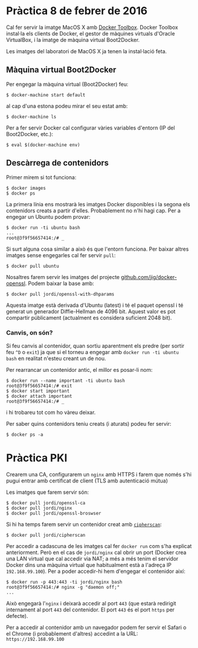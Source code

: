 # Pràctica 8 de febrer de 2016

Cal fer servir la imatge MacOS X amb [Docker Toolbox](https://www.docker.com/products/docker-toolbox).
Docker Toolbox instal·la els clients de Docker, el gestor de màquines virtuals d'Oracle VirtualBox, i 
la imatge de màquina virtual Boot2Docker.

Les imatges del laboratori de MacOS X ja tenen la instal·lació feta.

## Màquina virtual Boot2Docker

Per engegar la màquina virtual (Boot2Docker) feu:

```
$ docker-machine start default
```

al cap d'una estona podeu mirar el seu estat amb:

```
$ docker-machine ls
```

Per a fer servir Docker cal configurar vàries variables d'entorn (IP del Boot2Docker, etc.):

```
$ eval $(docker-machine env)
```

## Descàrrega de contenidors

Primer mirem si tot funciona:

```
$ docker images
$ docker ps
```

La primera línia ens mostrarà les imatges Docker disponibles i la segona els contenidors creats a partir d'elles.
Probablement no n'hi hagi cap. Per a engegar un Ubuntu podem provar:

```
$ docker run -ti ubuntu bash
...
root@3f9f56657414:/# _ 
```

Si surt alguna cosa similar a això és que l'entorn funciona. Per baixar altres imatges sense engegarles cal fer servir `pull`:

```
$ docker pull ubuntu
```

Nosaltres farem servir les imatges del projecte [github.com/jig/docker-openssl](https://github.com/jig/docker-openssl). 
Podem baixar la base amb:
 
```
$ docker pull jordi/openssl-with-dhparams
```

Aquesta imatge està derivada d'Ubuntu (latest) i té el paquet openssl i té generat un generador Diffie-Hellman 
de 4096 bit. Aquest valor es pot compartir públicament (actualment es considera suficient 2048 bit).

### Canvis, on són?

Si feu canvis al contenidor, quan sortiu aparentment els predre (per sortir feu `^D` o `exit`) ja que si 
el torneu a engegar amb `docker run -ti ubuntu bash` en realitat n'esteu creant un de nou.

Per rearrancar un contenidor antic, el millor es posar-li nom:

```
$ docker run --name important -ti ubuntu bash
root@3f9f56657414:/# exit
$ docker start important
$ docker attach important
root@3f9f56657414:/# _
```

i hi trobareu tot com ho vàreu deixar.

Per saber quins contenidors teniu creats (i aturats) podeu fer servir:

```
$ docker ps -a
```

# Pràctica PKI

Crearem una CA, configurarem un `nginx` amb HTTPS i farem que només s'hi pugui entrar amb certificat 
de client (TLS amb autenticació mútua)

Les imatges que farem servir són:
 
```
$ docker pull jordi/openssl-ca
$ docker pull jordi/nginx
$ docker pull jordi/openssl-broswser
```

Si hi ha temps farem servir un contenidor creat amb [`cipherscan`](https://github.com/jvehent/cipherscan):

```
$ docker pull jordi/cipherscan
```

Per accedir a cadascuna de les imatges cal fer `docker run` com s'ha explicat anteriorment.
Però en el cas de `jordi/nginx` cal obrir un port (Docker crea una LAN virtual que cal accedir via NAT; 
a més a més tenim el servidor Docker dins una màquina virtual que habitualment està a l'adreça 
IP `192.168.99.100`). Per a poder accedir-hi hem d'engegar el contenidor així:

```
$ docker run -p 443:443 -ti jordi/nginx bash
root@3f9f56657414:/# nginx -g "daemon off;"
...
```

Això engegarà l'`nginx` i deixarà accedir al port `443` (que estarà redirigit internament al port 
`443` del contenidor. El port `443` és el port `https` per defecte).

Per a accedir al contenidor amb un navegador podem fer servir el Safari o el Chrome 
(i probablement d'altres) accedint a la URL: `https://192.168.99.100`

